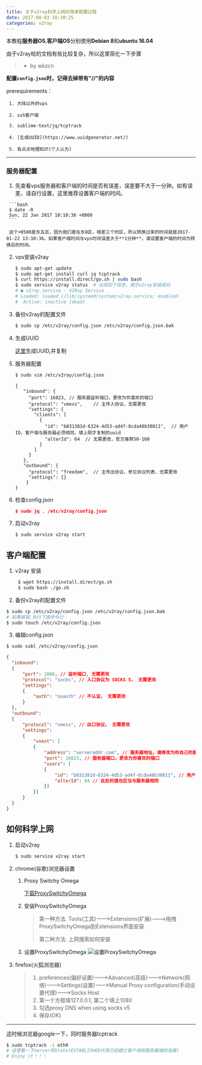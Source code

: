 ```yaml
---
title: 关于v2ray科学上网的简单配置过程
date: 2017-08-03 18:30:25
categories: v2ray
---
```



本教程**服务器OS**,**客户端OS**分别使用**Debian 8**和**ubuntu 16.04**

由于v2ray给的文档有些比较复杂，所以这里简化一下步骤

<!-- more -->
> - by wkzcn


**配置`config.json`时，记得去掉带有"//"的内容**


prerequirements：

     1. 大陆以外的vps

     2. ssh客户端

     3. sublime-text/jq/tcptrack

     4. [生成UUID](https://www.uuidgenerator.net/)

     5. 有点点地理知识(个人认为)

---


### 服务器配置

   1. 先查看vps服务器和客户端的时间是否有误差，误差要不大于一分钟。如有误差，请自行设置，这里推荐设置客户端的时间。

     ```bash
     $ date -R
     Sun, 22 Jan 2017 10:10:36 +0000
     ```

     这个+0500是东五区，因为我们是在东8区，相差三个时区，所以转换过来的时间就是2017-01-22 13:10:36。如果客户端时间与vps时间误差大于**1分钟**，请设置客户端的时间为转换后的时间。

   2. vps安装v2ray
         ```bash
         $ sudo apt-get update
         $ sudo apt-get install curl jq tcptrack
         $ curl https://install.direct/go.sh | sudo bash
         $ sudo service v2ray status  # 出现如下信息，表示v2ray安装成功
         # ● v2ray.service - V2Ray Service
         # Loaded: loaded (/lib/systemd/system/v2ray.service; enabled)
         #  Active: inactive (dead)
         ```
   3. 备份v2ray的配置文件

         ```bash
         $ sudo cp /etc/v2ray/config.json /etc/v2ray/config.json.bak
         ```
   4. 生成UUID

        [这里](https://www.uuidgenerator.net/)生成UUID,并复制

   5. 服务器配置

        ```bash
        $ sudo vim /etc/v2ray/config.json
        ```
       ```
       {
          "inbound": {
            "port": 16823, // 服务器监听端口，更改为你喜欢的端口
            "protocol": "vmess",    // 主传入协议，无需更改
            "settings": {
              "clients": [
                {
                  "id": "b831381d-6324-4d53-ad4f-8cda48b30811",  // 用户 ID，客户端与服务器必须相同，填上刚才复制的uuid
                  "alterId": 64  // 无需更改，官方推荐50-100
                }
              ]
            }
          },
          "outbound": {
            "protocol": "freedom",  // 主传出协议，参见协议列表，无需更改
            "settings": {}
           }
       }
       ```

   6. 检查config.json
      ```json
      $ sudo jq . /etc/v2ray/config.json
      ```
   7. 启动v2ray
      ```bash
      $ sudo service v2ray start
      ```

## 客户端配置
1. v2ray 安装
   ```bash
    $ wget https://install.direct/go.sh
    $ sudo bash ./go.sh
    ```
2. 备份v2ray的配置文件

  ```bash
  $ sudo cp /etc/v2ray/config.json /etc/v2ray/config.json.bak
  # 如果报错,执行下面命令行
  $ sudo touch /etc/v2ray/config.json
  ```
3. 编辑config.json
  ```bash
  $ sudo subl /etc/v2ray/config.json
  ```
  ```json
  {
    "inbound":
    {
        "port": 1080, // 监听端口, 无需更改
        "protocol": "socks", // 入口协议为 SOCKS 5， 无需更改
        "settings":
        {
            "auth": "noauth" // 不认证， 无需更改
        }
    },
    "outbound":
    {
        "protocol": "vmess", // 出口协议， 无需更改
        "settings":
        {
            "vnext": [
            {
                "address": "serveraddr.com", // 服务器地址，请修改为你自己的服务器 ip 或域名
                "port": 16823, // 服务器端口，更改为你喜欢的端口
                "users": [
                {
                    "id": "b831381d-6324-4d53-ad4f-8cda48b30811", // 用户 ID，必须与服务器端配置相同，填上刚才生成的UUID
                    "alterId": 64 // 此处的值也应当与服务器相同
                }]
            }]
        }
    }
}
```

## 如何科学上网
1. 启动v2ray
    ```bash
    $ sudo service v2ray start
    ```
2. chrome(谷歌)浏览器设置
   1. Proxy Switchy Omega
      
      [下载ProxySwitchyOmega](http://s1.alyzq.com/0ad8b71257e86f55b30dadece8fd1643/5989ad79/Page/crx/PxxxroxySxxxwitchyOmega.crx)
   2. 安装ProxySwitchyOmega
      >第一种方法. Tools(工具)--->Extensions(扩展)--->拖拽ProxySwitchyOmega到Extensions界面安装
      >
      >第二种方法. 上网搜索如何安装
   3. 设置ProxySwitchyOmega
      ![设置ProxySwitchyOmega](http://wx4.sinaimg.cn/mw690/7372620bgy1ficm1f2btpj211v0h6jua.jpg)

3. firefox(火狐浏览器)
   >1. preferences(偏好设置)--->Advanced(高级)--->Network(网络)--->Settings(设置)--->Manual Proxy configuration(手动设置代理)--->Socks Host
   > 2. 第一个方框填127.0.0.1, 第二个填上1080
   > 3. 勾选proxy DNS when using socks v5
   > 4. 保存(OK)
- - -
这时候浏览器google一下，同时服务器tcptrack

```bash
$ sudo tcptrack -i eth0
# 这里看一下server和State(ESTABLISHED代表已经建立客户端和服务器端的连接)
# Enjoy it！！！
```

